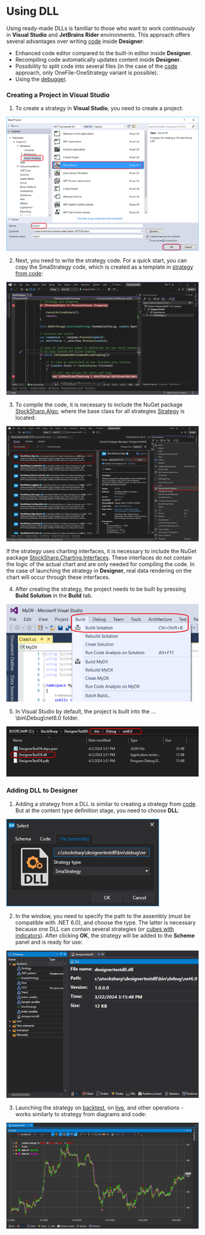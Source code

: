 # Using DLL

Using ready-made DLLs is familiar to those who want to work continuously in **Visual Studio** and **JetBrains Rider** environments. This approach offers several advantages over writing [code](using_code.md) inside **Designer**:

- Enhanced code editor compared to the built-in editor inside **Designer**.
- Recompiling code automatically updates content inside **Designer**.
- Possibility to split code into several files (in the case of the [code](using_code.md) approach, only OneFile-OneStrategy variant is possible).
- Using the [debugger](using_dll/debug_dll_in_visual_studio.md).

### Creating a Project in Visual Studio

1. To create a strategy in **Visual Studio**, you need to create a project:

![Designer Creating a DLL cube in Visual Studio 00](../../../images/designer_creating_dll_element_in_visual_studio_00.png)

2. Next, you need to write the strategy code. For a quick start, you can copy the SmaStrategy code, which is created as a template in [strategy from code](using_code/csharp/first_strategy.md):

![Designer Creating a DLL cube in Visual Studio 03](../../../images/designer_creating_dll_element_in_visual_studio_03.png)

3. To compile the code, it is necessary to include the NuGet package [StockSharp.Algo](https://www.nuget.org/packages/stocksharp.algo), where the base class for all strategies [Strategy](xref:StockSharp.Algo.Strategies.Strategy) is located:

![Designer Creating a DLL cube in Visual Studio 04](../../../images/designer_creating_dll_element_in_visual_studio_04.png)

If the strategy uses charting interfaces, it is necessary to include the NuGet package [StockSharp.Charting.Interfaces](https://www.nuget.org/packages/stockSharp.charting.interfaces). These interfaces do not contain the logic of the actual chart and are only needed for compiling the code. In the case of launching the strategy in **Designer**, real data rendering on the chart will occur through these interfaces.

4. After creating the strategy, the project needs to be built by pressing **Build Solution** in the **Build** tab.

![Designer Creating a DLL cube in Visual Studio 01](../../../images/designer_creating_dll_element_in_visual_studio_01.png)

5. In Visual Studio by default, the project is built into the …\\bin\\Debug\\net6.0 folder.

![Designer Creating a DLL cube in Visual Studio 02](../../../images/designer_creating_dll_element_in_visual_studio_02.png)

### Adding DLL to Designer

1. Adding a strategy from a DLL is similar to creating a strategy from [code](using_code.md). But at the content type definition stage, you need to choose **DLL**:

![Designer_Creation_Strategy_Dll_00](../../../images/designer_creation_strategy_dll_00.png)

2. In the window, you need to specify the path to the assembly (must be compatible with .NET 6.0), and choose the type. The latter is necessary because one DLL can contain several strategies (or [cubes with indicators](using_dll/create_element_and_indicator.md)). After clicking **OK**, the strategy will be added to the **Scheme** panel and is ready for use:

![Designer_Creation_Strategy_Dll_01](../../../images/designer_creation_strategy_dll_01.png)

3. Launching the strategy on [backtest](../backtesting/user_interface.md), on [live](../live_execution/getting_started.md), and other operations - works similarly to strategy from diagrams and code:

![Designer_Creation_Strategy_Dll_02](../../../images/designer_creation_strategy_dll_02.png)

